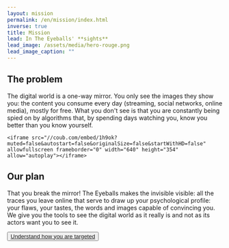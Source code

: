 ```yaml
---
layout: mission
permalink: /en/mission/index.html
inverse: true
title: Mission
lead: In The Eyeballs' **sights**
lead_image: /assets/media/hero-rouge.png
lead_image_caption: ""
---
```

## The problem

The digital world is a one-way mirror. You only see the images they show you: the content you consume every day (streaming, social networks, online media), mostly for free. What you don't see is that you are constantly being spied on by algorithms that, by spending days watching you, know you better than you know yourself.

```
<iframe src="//coub.com/embed/1h9ok?muted=false&autostart=false&originalSize=false&startWithHD=false" allowfullscreen frameborder="0" width="640" height="354" allow="autoplay"></iframe>
```

## Our plan 

That you break the mirror! The Eyeballs makes the invisible visible: all the traces you leave online that serve to draw up your psychological profile: your flaws, your tastes, the words and images capable of convincing you. We give you the tools to see the digital world as it really is and not as its actors want you to see it.


<button class="primary big">[Understand how you are targeted](/en/act/sar/)</button>
